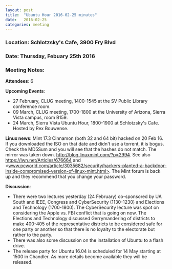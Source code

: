 ```yaml
---
layout: post
title:  "Ubuntu Hour 2016-02-25 minutes"
date:   2016-02-25
categories: meeting
---
```

### Location: Schlotzsky's Cafe, 3900 Fry Blvd

### Date: Thursday, Febuary 25th 2016

### Meeting Notes:

**Attendees**: 6
  
**Upcoming Events**:

* 27 February, CLUG meeting, 1400-1545 at the SV Public Library conference room.
* 09 March, CLUG meeting, 1700-1800 at the University of Arizona, Sierra Vista campus, room B159.
* 24 March, Sierra Vista Ubuntu Hour, 1800-1900 at Schlotzsky's Cafe. Hosted by Rex Bouwense.
  
**Linux news**:
Mint 17.3 Cinnamon (both 32 and 64 bit) hacked on 20 Feb 16. If you downloaded the ISO on that date and didn't use a torrent, it is bogus. Check the MD5Sum and you will see that the hashes do not match. The mirror was taken down. <http://blog.linuxmint.com/?p=2994>. See also <https://lwn.net/Articles/676664> and <www.pcworld.com/article/3035682/security/hackers-planted-a-backdoor-inside-compromised-version-of-linux-mint.html>.
The Mint forum is back up and they recommend that you change your password.
  
**Discussion**:

 * There were two lectures yesterday (24 February) co-sponsored by UA South and IEEE, Congress and CyberSecurity (1130-1230) and Elections and Technology (1700-1800). The CyberSecurity lecture was spot on considering the Apple vs. FBI conflict that is going on now. The Elections and Technology discussed Gerrymandering of districts to make 400-405 of the representative districts to be considered safe for one party or another so that there is no loyalty to the electorate but rather to the party.
 * There was also some discussion on the installation of Ubuntu to a flash drive.
 * The release party for Ubuntu 16.04 is scheduled for 14 May starting at 1500 in Chandler. As more details become available they will be released.
